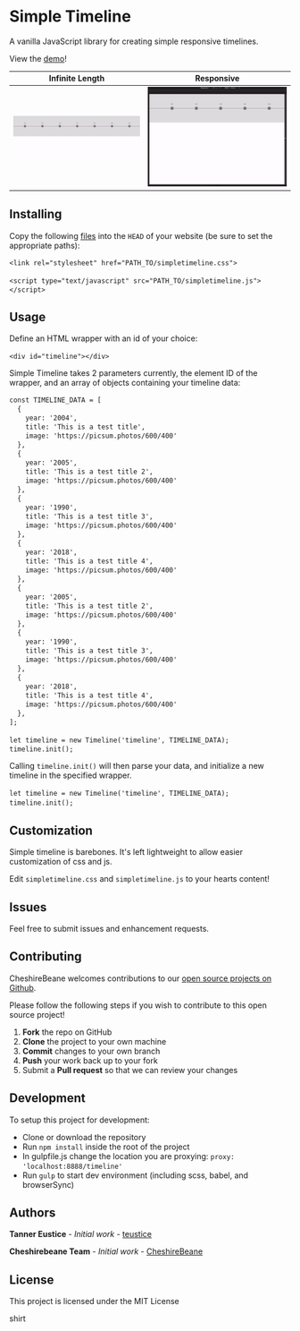 # Simple Timeline

A vanilla JavaScript library for creating simple responsive timelines.

View the [demo](https://cheshirebeane.github.io/SimpleTimelines.js/)!

Infinite Length            |  Responsive
:-------------------------:|:-------------------------:
![](https://github.com/CheshireBeane/SimpleTimelines.js/blob/master/images/gif1.gif)  |  ![](https://github.com/CheshireBeane/SimpleTimelines.js/blob/master/images/gif2.gif)

## Installing

Copy the following [files](https://github.com/CheshireBeane/SimpleTimelines.js/tree/master/vendor) into the `HEAD` of your website (be sure to set the appropriate paths):

```
<link rel="stylesheet" href="PATH_TO/simpletimeline.css">

<script type="text/javascript" src="PATH_TO/simpletimeline.js"></script>
```

## Usage

Define an HTML wrapper with an id of your choice:

`<div id="timeline"></div>`

Simple Timeline takes 2 parameters currently, the element ID of the wrapper, and an array of objects containing your timeline data:

```
const TIMELINE_DATA = [
  {
    year: '2004',
    title: 'This is a test title',
    image: 'https://picsum.photos/600/400'
  },
  {
    year: '2005',
    title: 'This is a test title 2',
    image: 'https://picsum.photos/600/400'
  },
  {
    year: '1990',
    title: 'This is a test title 3',
    image: 'https://picsum.photos/600/400'
  },
  {
    year: '2018',
    title: 'This is a test title 4',
    image: 'https://picsum.photos/600/400'
  },
  {
    year: '2005',
    title: 'This is a test title 2',
    image: 'https://picsum.photos/600/400'
  },
  {
    year: '1990',
    title: 'This is a test title 3',
    image: 'https://picsum.photos/600/400'
  },
  {
    year: '2018',
    title: 'This is a test title 4',
    image: 'https://picsum.photos/600/400'
  },
];

let timeline = new Timeline('timeline', TIMELINE_DATA);
timeline.init();
```

Calling `timeline.init()` will then parse your data, and initialize a new timeline in the specified wrapper.

`let timeline = new Timeline('timeline', TIMELINE_DATA);`
`timeline.init();`

## Customization

Simple timeline is barebones. It's left lightweight to allow easier customization of css and js.

Edit `simpletimeline.css` and `simpletimeline.js` to your hearts content!


## Issues

Feel free to submit issues and enhancement requests.

## Contributing

CheshireBeane welcomes contributions to our [open source projects on Github](https://github.com/CheshireBeane).

Please follow the following steps if you wish to contribute to this open source project!

 1. **Fork** the repo on GitHub
 2. **Clone** the project to your own machine
 3. **Commit** changes to your own branch
 4. **Push** your work back up to your fork
 5. Submit a **Pull request** so that we can review your changes

## Development

To setup this project for development:

* Clone or download the repository
* Run `npm install` inside the root of the project
* In gulpfile.js change the location you are proxying: `proxy: 'localhost:8888/timeline'`
* Run `gulp` to start dev environment (including scss, babel, and browserSync)

## Authors

**Tanner Eustice** - *Initial work* - [teustice](https://github.com/teustice)

**Cheshirebeane Team** - *Initial work* - [CheshireBeane](https://github.com/Cheshirebeane)


## License

This project is licensed under the MIT License


shirt
